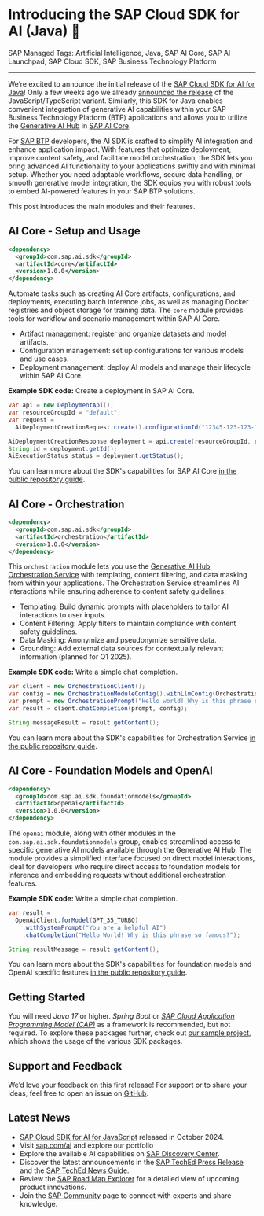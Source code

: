 # Introducing the SAP Cloud SDK for AI (Java) 🎉

SAP Managed Tags: Artificial Intelligence, Java, SAP AI Core, SAP AI Launchpad, SAP Cloud SDK, SAP Business Technology Platform

---

We’re excited to announce the initial release of the [SAP Cloud SDK for AI for Java](https://github.com/SAP/ai-sdk-java#readme)!
Only a few weeks ago we already [announced the release](https://community.sap.com/t5/technology-blogs-by-sap/introducing-the-sap-cloud-sdk-for-ai-javascript-typescript/ba-p/13892856) of the JavaScript/TypeScript variant.
Similarly, this SDK for Java enables convenient integration of generative AI capabilities within your SAP Business Technology Platform (BTP) applications and allows you to utilize the [Generative AI Hub](https://help.sap.com/docs/sap-ai-core/sap-ai-core-service-guide/generative-ai-hub-in-sap-ai-core) in [SAP AI Core](https://help.sap.com/docs/sap-ai-core/sap-ai-core-service-guide/what-is-sap-ai-core).

For [SAP BTP](https://help.sap.com/docs/btp?locale=en-US) developers, the AI SDK is crafted to simplify AI integration and enhance application impact. With features that optimize deployment, improve content safety, and facilitate model orchestration, the SDK lets you bring advanced AI functionality to your applications swiftly and with minimal setup. Whether you need adaptable workflows, secure data handling, or smooth generative model integration, the SDK equips you with robust tools to embed AI-powered features in your SAP BTP solutions.

This post introduces the main modules and their features.

## AI Core - Setup and Usage

```xml
<dependency>
  <groupId>com.sap.ai.sdk</groupId>
  <artifactId>core</artifactId>
  <version>1.0.0</version>
</dependency>
```

Automate tasks such as creating AI Core artifacts, configurations, and deployments, executing batch inference jobs, as well as managing Docker registries and object storage for training data.
The `core` module provides tools for workflow and scenario management within SAP AI Core.
* Artifact management: register and organize datasets and model artifacts.
* Configuration management: set up configurations for various models and use cases.
* Deployment management: deploy AI models and manage their lifecycle within SAP AI Core.

**Example SDK code:** Create a deployment in SAP AI Core.

```java
var api = new DeploymentApi();
var resourceGroupId = "default";
var request =
  AiDeploymentCreationRequest.create().configurationId("12345-123-123-123-123456abcdefg");

AiDeploymentCreationResponse deployment = api.create(resourceGroupId, request);
String id = deployment.getId();
AiExecutionStatus status = deployment.getStatus();
```

You can learn more about the SDK's capabilities for SAP AI Core [in the public repository guide](https://github.com/SAP/ai-sdk-java/blob/main/docs/guides/AI_CORE_DEPLOYMENT.md).

## AI Core - Orchestration

```xml
<dependency>
  <groupId>com.sap.ai.sdk</groupId>
  <artifactId>orchestration</artifactId>
  <version>1.0.0</version>
</dependency>
```

This `orchestration` module lets you use the [Generative AI Hub Orchestration Service](https://help.sap.com/docs/sap-ai-core/sap-ai-core-service-guide/orchestration) with templating, content filtering, and data masking from within your applications.
The Orchestration Service streamlines AI interactions while ensuring adherence to content safety guidelines.

* Templating: Build dynamic prompts with placeholders to tailor AI interactions to user inputs.
* Content Filtering: Apply filters to maintain compliance with content safety guidelines.
* Data Masking: Anonymize and pseudonymize sensitive data.
* Grounding:  Add external data sources for contextually relevant information (planned for Q1 2025).

**Example SDK code:** Write a simple chat completion.

```java
var client = new OrchestrationClient();
var config = new OrchestrationModuleConfig().withLlmConfig(OrchestrationAiModel.GPT_4O);
var prompt = new OrchestrationPrompt("Hello world! Why is this phrase so famous?");
var result = client.chatCompletion(prompt, config);

String messageResult = result.getContent();
```

You can learn more about the SDK's capabilities for Orchestration Service [in the public repository guide](https://github.com/SAP/ai-sdk-java/blob/main/docs/guides/ORCHESTRATION_CHAT_COMPLETION.md).

## AI Core - Foundation Models and OpenAI

```xml
<dependency>
  <groupId>com.sap.ai.sdk.foundationmodels</groupId>
  <artifactId>openai</artifactId>
  <version>1.0.0</version>
</dependency>
```

The `openai` module, along with other modules in the `com.sap.ai.sdk.foundationmodels` group, enables streamlined access to specific generative AI models available through the Generative AI Hub.
The module provides a simplified interface focused on direct model interactions, ideal for developers who require direct access to foundation models for inference and embedding requests without additional orchestration features.

**Example SDK code:** Write a simple chat completion.

```java
var result = 
  OpenAiClient.forModel(GPT_35_TURBO)
    .withSystemPrompt("You are a helpful AI")
    .chatCompletion("Hello World! Why is this phrase so famous?");

String resultMessage = result.getContent();
```

You can learn more about the SDK's capabilities for foundation models and OpenAI specific features [in the public repository guide](https://github.com/SAP/ai-sdk-java/blob/main/docs/guides/OPENAI_CHAT_COMPLETION.md).

## Getting Started

You will need _Java 17_ or higher.
_Spring Boot_ or [_SAP Cloud Application Programming Model (CAP)_](https://cap.cloud.sap/docs/) as a framework is recommended, but not required.
To explore these packages further, check out [our sample project](https://github.com/SAP/ai-sdk-java/tree/main/sample-code/spring-app), which shows the usage of the various SDK packages.

## Support and Feedback

We’d love your feedback on this first release! For support or to share your ideas, feel free to open an issue on [GitHub](https://github.com/SAP/ai-sdk-java/issues/new/choose).

## Latest News
* [SAP Cloud SDK for AI for JavaScript](https://community.sap.com/t5/technology-blogs-by-sap/introducing-the-sap-cloud-sdk-for-ai-javascript-typescript/ba-p/13892856) released in October 2024.
* Visit [sap.com/ai](https://www.sap.com/products/artificial-intelligence.html) and explore our portfolio
* Explore the available AI capabilities on [SAP Discovery Center](https://discovery-center.cloud.sap/serviceCatalog/sap-ai-core/?region=all).
* Discover the latest announcements in the [SAP TechEd Press Release](https://news.sap.com/?p=228310) and the [SAP TechEd News Guide](https://www.sap.com/events/teched/news-guide.html).
* Review the [SAP Road Map Explorer](https://roadmaps.sap.com/board?PRODUCT=73554900100800003641&PRODUCT=73555000100800003283&range=FIRST-LAST) for a detailed view of upcoming product innovations.
* Join the [SAP Community](https://pages.community.sap.com/topics/ai-core-artificial-intelligence) page to connect with experts and share knowledge.
